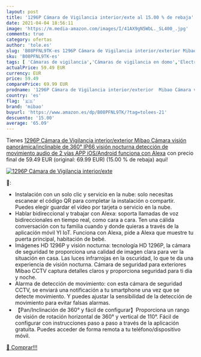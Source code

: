 ```yaml
---
layout: post
title: '1296P Cámara de Vigilancia interior/exte al 15.00 % de rebaja'
date: 2021-04-04 18:56:11
image: 'https://m.media-amazon.com/images/I/41AX9gN5WbL._SL400_.jpg'
comments: true
category: ofertas
author: 'tole.es'
slug: 'B08PFNL9TK-es 1296P Cámara de Vigilancia interior/exterior Mibao Cámara...'
sku: 'B08PFNL9TK-es'
tags: [ 'Cámaras de vigilancia','Cámaras de vigilancia en domo','Electrónica','Fotografía y videocámaras','alexa','mibao', ]
actualPrice: 59.49 EUR
currency: EUR
price: 59.49
comparePrice: 69.99 EUR
prodname: '1296P Cámara de Vigilancia interior/exterior  Mibao Cámara visión panorámica/inclinable de 360°  IP66  visión nocturna  detección de movimiento  audio de 2 vías  APP iOS/Android  funciona con Alexa'
country: 'es'
flag: '🇪🇸'
brand: 'mibao'
buyurl: 'https://www.amazon.es/dp/B08PFNL9TK/?tag=tolees-21'
descuento: '15.00'
average: '65.09'
---
```


Tienes [1296P Cámara de Vigilancia interior/exterior  Mibao Cámara visión panorámica/inclinable de 360°  IP66  visión nocturna  detección de movimiento  audio de 2 vías  APP iOS/Android  funciona con Alexa](https://www.amazon.es/dp/B08PFNL9TK/?tag=tolees-21) con precio final de  59.49 EUR (original: 69.99 EUR) (15.00 %  de rebaja) aqui!

[![1296P Cámara de Vigilancia interior/exte](https://m.media-amazon.com/images/I/41AX9gN5WbL._SL400_.jpg)](https://www.amazon.es/dp/B08PFNL9TK/?tag=tolees-21)

🔎:

- Instalación con un solo clic y servicio en la nube: solo necesitas escanear el código QR para completar la instalación o compartir. Puedes elegir guardar el vídeo por tarjeta o servicio en la nube.
- Hablar bidireccional y trabajar con Alexa: soporta llamadas de voz bidireccionales en tiempo real, como cara a cara. Ten una cálida conversación con tu familia cuando y donde quieras a través de la aplicación móvil YI IoT. Funciona con Alexa, pide a Alexa que muestre tu puerta principal, habitación de bebé.
- Imágenes HD 1296P y visión nocturna: tecnología HD 1296P, la cámara de seguridad te proporciona una calidad de imagen clara para ver la situación en casa. Las luces infrarrojas en la oscuridad, lo que te da una experiencia de visión nocturna. Cámara de seguridad para exteriores Mibao CCTV captura detalles claros y proporciona seguridad para ti día y noche.
- Alarma de detección de movimiento: con esta cámara de seguridad CCTV, se enviará una notificación a tu smartphone una vez que se detecte movimiento. Y puedes ajustar la sensibilidad de la detección de movimiento para evitar falsas alarmas.
- 【Pan/Inclinación de 360° y fácil de configurar】Proporciona un rango de visión de rotación horizontal de 360° y vertical de 110°. Fácil de configurar con instrucciones paso a paso a través de la aplicación gratuita. Puedes acceder de forma remota a tu teléfono/dispositivo móvil.

[🛒 Comprar!!!](https://www.amazon.es/dp/B08PFNL9TK/?tag=tolees-21)
